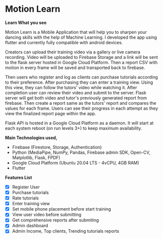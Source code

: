 # Motion Learn
**Learn What you see**

Motion Learn is a Mobile Application that will help you to sharpen your dancing skills with the help of Machine Learning. I developed the app using flutter and currently fully compatible with android devices.
 
Creators can upload their training video via a gallery or live camera recording. Video will be uploaded to Firebase Storage and a link will be sent to the flask server hosted in Google Cloud Platform. Then a report CSV with motion in every frame will be saved and transported back to firebase.
 
Then users who register and log as clients can purchase tutorials according to their preference. After purchasing they can enter a training view. Using this view, they can follow the tutors' video while watching it. After completion user can review their video and submit to the server. Flask server will get both video and tutor's previously generated report from firebase. Then create a report same as the tutors' report and compares the values for each frame. Users can see their progress in each attempt as they view the finalized report page within the app.
 
Flask API is hosted in a Google Cloud Platform as a daemon. It will start at each system reboot (on run levels 3+) to keep maximum availability.
  
**Main Technologies used,**
 
- Firebase (Firestore, Storage, Authentication)
- Python (MediaPipe, NumPy, Pandas, Firebase admin SDK, Open-CV, Matplotlib, Flask, FPDF)
- Google Cloud Platform (Ubuntu 20.04 LTS - 4vCPU, 4GB RAM)
- Flutter

**Features List**
- [x] Register User
- [x] Purchase tutorials
- [x] Rate tutorials
- [x] Enter training view
- [x] Set mobile phone placement before start training
- [x] View user video before submitting
- [x] Get comprehensive reports after submiting
- [x] Admin dashboard
- [x] Admin Income, Top clients, Trending tutorials reports
